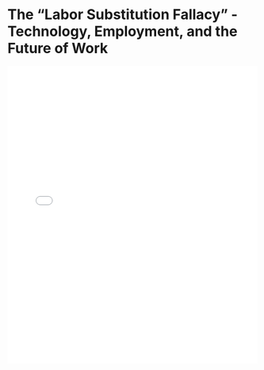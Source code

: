 # The “Labor Substitution Fallacy” - Technology, Employment, and the Future of Work

<embed src="The “Labor Substitution Fallacy” - Technology, Employment, and the Future of Work.pdf" type="application/pdf" width="100%" height="600px">
